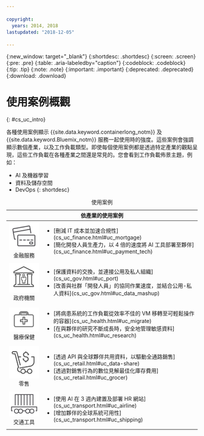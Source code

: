 ```yaml
---

copyright:
  years: 2014, 2018
lastupdated: "2018-12-05"

---
```


{:new_window: target="_blank"}
{:shortdesc: .shortdesc}
{:screen: .screen}
{:pre: .pre}
{:table: .aria-labeledby="caption"}
{:codeblock: .codeblock}
{:tip: .tip}
{:note: .note}
{:important: .important}
{:deprecated: .deprecated}
{:download: .download}




# 使用案例概觀
{: #cs_uc_intro}

各種使用案例顯示 {{site.data.keyword.containerlong_notm}} 及 {{site.data.keyword.Bluemix_notm}} 服務一起使用時的強度。這些案例會強調顯示數個產業，以及工作負載類型。即使每個使用案例都是透過特定產業的觀點呈現，這些工作負載在各種產業之間還是常見的。您會看到工作負載佈景主題，例如：
* AI 及機器學習
* 資料及儲存空間
* DevOps
{: shortdesc}

<table summary="此表格顯示使用案例。列應該從左到右閱讀，第一欄為代表每個產業的圖示，而第二欄為說明。">
<caption>使用案例</caption>
  <thead>
  <th colspan=2>依產業的使用案例</th>
  </thead>
  <tbody>
    <tr>
    <td align="center"><img src="icons/finance.svg" alt="信用卡正反面的圖示"/><br>金融服務</td>
    <td><ul>
    <li>[刪減 IT 成本並加速合規性](cs_uc_finance.html#uc_mortgage)</li>
    <li>[簡化開發人員生產力，以 4 倍的速度將 AI 工具部署至夥伴](cs_uc_finance.html#uc_payment_tech)</li>
    </ul></td>
     </tr>
     <tr>
     <td align="center"><img src="icons/gov.svg" alt="政府大廈內有人的圖示"/><br>政府機關</td>
     <td><ul>
    <li>[保護資料的交換，並連接公用及私人組織](cs_uc_gov.html#uc_port)</li>
     <li>[改善與社群「開發人員」的協同作業速度，並結合公用-私人資料](cs_uc_gov.html#uc_data_mashup)</li></ul></td>
      </tr>
    <tr>
      <td align="center"><img src="icons/health.svg" alt="藥袋圖示"/><br>醫療保健</td>
      <td><ul>
     <li>[將病患系統的工作負載從效率不佳的 VM 移轉至可輕鬆操作的容器](cs_uc_health.html#uc_migrate)</li>
      <li>[在與夥伴的研究不斷成長時，安全地管理敏感資料](cs_uc_health.html#uc_research)</li>
      </ul></td>
      </tr>
      <tr>
         <td align="center"><img src="icons/retail.svg" alt="有貨幣符號的購物車圖示"/><br>零售</td>
         <td><ul>
        <li>[透過 API 與全球夥伴共用資料，以驅動全通路銷售](cs_uc_retail.html#uc_data-share)</li>
         <li>[透過對銷售行為的數位見解最佳化庫存費用](cs_uc_retail.html#uc_grocer)</li>
              </ul></td>
          </tr>
      <tr>
       <td align="center"><img src="icons/transport.svg" alt="帶貨櫃的軌道車圖示"/><br>交通工具</td>
           <td><ul>
          <li>[使用 AI 在 3 週內建置及部署 HR 網站](cs_uc_transport.html#uc_airline)</li>
           <li>[增加夥伴的全球系統可用性](cs_uc_transport.html#uc_shipping)</li></ul></td>
      </tr>
  </tbody>
  </table>
